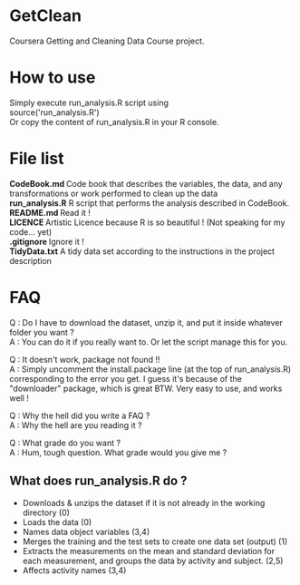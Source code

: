 GetClean
========

Coursera Getting and Cleaning Data Course project.

# How to use

Simply execute run_analysis.R script using <br/>
source('run_analysis.R') <br/>
Or copy the content of run_analysis.R in your R console.

# File list

<strong>CodeBook.md </strong>		Code book that describes the variables, the data, and any transformations or work performed to clean up the data <br/>
<strong>run_analysis.R</strong> 	R script that performs the analysis described in CodeBook.<br/>
<strong>README.md </strong>			Read it ! <br/>
<strong>LICENCE 	</strong>Artistic Licence because R is so beautiful ! (Not speaking for my code... yet) <br/>
<strong>.gitignore 	</strong>Ignore it ! <br/>
<strong>TidyData.txt</strong> 		A tidy data set according to the instructions in the project description

# FAQ

Q : Do I have to download the dataset, unzip it, and put it inside whatever folder you want ? <br/>
A : You can do it if you really want to. Or let the script manage this for you.

Q : It doesn't work, package not found !! <br/>
A : Simply uncomment the install.package line (at the top of run_analysis.R) corresponding to the error you get. I guess it's because of the "downloader" package, which is great BTW. Very easy to use, and works well !

Q : Why the hell did you write a FAQ ? <br/>
A : Why the hell are you reading it ?

Q : What grade do you want ? <br/>
A : Hum, tough question. What grade would you give me ?

## What does run_analysis.R do ?

- Downloads & unzips the dataset if it is not already in the working directory (0)
- Loads the data (0)
- Names data object variables (3,4)
- Merges the training and the test sets to create one data set (output) (1)
- Extracts the measurements on the mean and standard deviation for each measurement, and groups the data by activity and subject. (2,5)
- Affects activity names (3,4)
